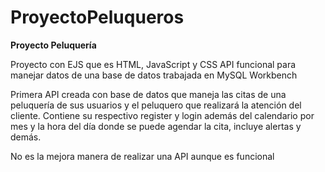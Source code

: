 # ProyectoPeluqueros

**Proyecto Peluquería**

Proyecto con EJS que es HTML, JavaScript y CSS
API funcional para manejar datos de una base de datos trabajada en MySQL Workbench

Primera API creada con base de datos que maneja las citas de una peluquería de sus usuarios y el peluquero que realizará la atención del cliente. Contiene su respectivo register y login además del calendario por mes y la hora del día donde se puede agendar la cita, incluye alertas y demás.

No es la mejora manera de realizar una API aunque es funcional
